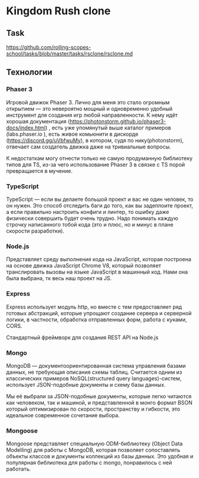 # Kingdom Rush clone

## Task 
https://github.com/rolling-scopes-school/tasks/blob/master/tasks/rsclone/rsclone.md

## Технологии

### Phaser 3

Игровой движок Phaser 3. Лично для меня это стало огромным открытием — это невероятно мощный и одновременно удобный инструмент для создания игр любой направленности. К нему идёт хорошая документация (https://photonstorm.github.io/phaser3-docs/index.html) , есть уже упомянутый выше каталог примеров (labs.phaser.io ), есть живое комьюнити в дискорде (https://discord.gg/uVbfwuMy), в котором, судя по нику(photonstorm), отвечает сам создатель движка даже на тривиальные вопросы.

К недостаткам могу отнести только не самую продуманную библиотеку типов для TS, из-за чего использование Phaser 3 в связке с TS порой превращается в мучение.

### TypeScript

TypeScript — если вы делаете большой проект и вас не один человек, то он нужен. Это способ отследить баги до того, как вы задеплоите проект, а если правильно настроить конфиги и линтер, то ошибку даже физически совершить будет очень трудно. Надо понимать каждую строчку написанного тобой кода (это и плюс, но и минус в плане скорости разработки).

### Node.js 
Представляет среду выполнения кода на JavaScript, которая построена на основе движка JavaScript Chrome V8, который позволяет транслировать вызовы на языке JavaScript в машинный код. 
Нами она была выбрана, тк весь наш проект на JS.

### Express

Express использует модуль http, но вместе с тем предоставляет ряд готовых абстракций, которые упрощают создание сервера и серверной логики, в частности, обработка отправленных форм, работа с куками, CORS.

Стандартный фреймворк для создания REST API на Node.js

### Mongo

MongoDB — документоориентированная система управления базами данных, не требующая описания схемы таблиц. Считается одним из классических примеров NoSQL(structured query languages)-систем, использует JSON-подобные документы и схему базы данных.

Мы её выбрали за JSON-подобные документы, которые легко читаются как человеком, так и машиной, и представленной в монго формат BSON который оптимизирован по скорости, пространству и гибкости, это идеальное современное сочетание выбора.

### Mongoose

Mongoose представляет специальную ODM-библиотеку (Object Data Modelling) для работы с MongoDB, которая позволяет сопоставлять объекты классов и документы коллекций из базы данных.
Это удобная и популярная библиотека для работы с mongo, понравилось с ней работать.

